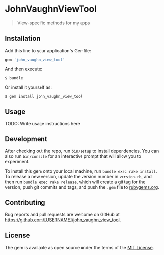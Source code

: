 # JohnVaughnViewTool

> View-specific methods for my apps

## Installation

Add this line to your application's Gemfile:

```ruby
gem 'john_vaughn_view_tool'
```

And then execute:

    $ bundle

Or install it yourself as:

    $ gem install john_vaughn_view_tool

## Usage

TODO: Write usage instructions here

## Development

After checking out the repo, run `bin/setup` to install dependencies. You can also run `bin/console` for an interactive prompt that will allow you to experiment.

To install this gem onto your local machine, run `bundle exec rake install`. To release a new version, update the version number in `version.rb`, and then run `bundle exec rake release`, which will create a git tag for the version, push git commits and tags, and push the `.gem` file to [rubygems.org](https://rubygems.org).

## Contributing

Bug reports and pull requests are welcome on GitHub at https://github.com/[USERNAME]/john_vaughn_view_tool.


## License

The gem is available as open source under the terms of the [MIT License](http://opensource.org/licenses/MIT).

